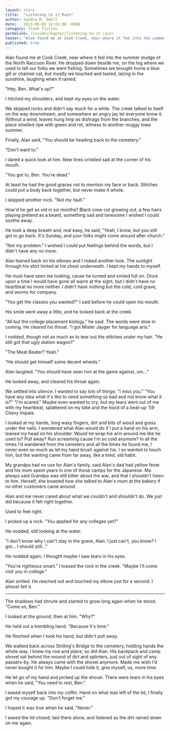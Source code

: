 ```yaml
---
layout: story
title:  "Listening to it Rain"
author: Sandra M. Odell
date:   2013-09-03 12:01:00 -0500
category: flash fiction
permalink: /issue5/chapter/listening-to-it-rain/
teaser: "Alan found me at Cook Creek, near where it fed into the summer sludge of the North Raccoon River."
published: true
---
```


Alan found me at Cook Creek, near where it fed into the summer sludge of the North Raccoon River. He dropped down beside me, on the log where we used to tell our folks we went fishing. Sometimes we brought home a blue gill or channel cat, but mostly we touched and tasted, lazing in the sunshine, laughing when it rained.

"Hey, Ben. What's up?"

I hitched my shoulders, and kept my eyes on the water.

We skipped rocks and didn't say much for a while. The creek talked to itself on the way downstream, and somewhere an angry jay let everyone know it. Without a wind, leaves hung limp as dishrags from the branches, and the place smelled ripe with green and rot, witness to another muggy Iowa summer.

Finally, Alan said, "You should be heading back to the cemetery."

"Don't want to."

I dared a quick look at him. New lines crinkled sad at the corner of his mouth.

"You got to, Ben. You're dead."

At least he had the good graces not to mention my face or back. Stitches could put a body back together, but never make it whole.

I skipped another rock. "Not my fault."

How'd he get so old in six months? Black crew cut growing out, a few hairs playing pretend as a beard, something sad and lonesome I wished I could soothe away.

He took a deep breath and, real easy, he said, "Yeah, I know, but you still got to go back. It's Sunday, and your folks might come around after church."

"Not my problem." I wished I could put feelings behind the words, but I didn't have any no more.

Alan leaned back on his elbows and I risked another look. The sunlight through his shirt hinted at his chest underneath. I kept my hands to myself.

He must have seen me looking, cause he turned and smiled full on. Once upon a time I would have gone all warm at the sight, but I didn't have no heartbeat no more neither. I didn't have nothing but the cold, cold grave, and worms for company.

"You get the classes you wanted?" I said before he could open his mouth.

His smile went away a little, and he looked back at the creek.

"All but the college placement biology," he said. The words were slow in coming. He cleared his throat. "I got Mister Jayger for language arts."

I nodded, though not so much as to tear out the stitches under my hair. "He still got that ugly station wagon?"

"The Meat Beater? Yeah."

"He should get himself some decent wheels."

Alan laughed. "You should have seen him at the game against, um…"

He looked away, and cleared his throat again.

We settled into silence. I wanted to say lots of things: "I miss you." "You have any idea what it's like to need something so bad and not know what it is?" "I'm scared." Maybe even wanted to cry, but my tears went out of me with my heartbeat, splattered on my bike and the hood of a beat-up '59 Chevy Impala.

I looked at my hands, long waxy fingers, dirt and bits of wood and grass under the nails. I wondered what Alan would do if I put a hand on his arm, leaned my head on his shoulder. Would he wrap his arm around me like he used to? Pull away? Run screaming cause I'm so cold anymore? In all the times I'd wandered from the cemetery and all the times he found me, I never even so much as let my hand brush against his. I so wanted to touch him, but the wanting came from far away, like a tired, old habit.

My grandpa had no use for Alan's family, said Alan's dad had yellow fever and his mom spent years in one of those camps for the Japanese. Ma always said Grandpa was still bitter about the war, and that I shouldn't listen to him. Herself, she boasted how she talked to Alan's mom at the bakery if no other customers came around.

Alan and me never cared about what we couldn't and shouldn't do. We just did because it felt right together.

Used to feel right.

I picked up a rock. "You applied for any colleges yet?"

He nodded, still looking at the water.

"I don't know why I can't stay in the grave, Alan. I just can't, you know? I got… I should still…"

He nodded again. I thought maybe I saw tears in his eyes.

"You're righteous smart." I tossed the rock in the creek. "Maybe I'll come visit you in college."

Alan smiled. He reached out and touched my elbow just for a second. I almost felt it.

----

The shadows had shrunk and started to grow long again when he stood. "Come on, Ben."

I looked at the ground, then at him. "Why?"

He held out a trembling hand. "Because it's time."

He flinched when I took his hand, but didn't pull away.

We walked back across Shilling's Bridge to the cemetery, holding hands the whole way. I knew my row and place; so did Alan. His backpack and camp shovel sat behind the mound of dirt and splinters, just out of sight of any passers-by. He always came with the shovel anymore. Made me wish I'd never bought it for him. Maybe I could hide it, give myself, us, more time.

He let go of my hand and picked up the shovel. There were tears in his eyes when he said, "You need to rest, Ben."

I eased myself back into my coffin. Hand on what was left of the lid, I finally got my courage up. "Don't forget me."

I hoped it was true when he said, "Never."

I eased the lid closed, laid there alone, and listened as the dirt rained down on me again.

